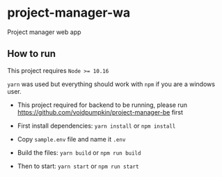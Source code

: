 # project-manager-wa

Project manager web app

## How to run

This project requires `Node >= 10.16`

`yarn` was used but everything should work with `npm` if you are a windows user.

-   This project required for backend to be running, please run https://github.com/voidpumpkin/project-manager-be first

-   First install dependencies: `yarn install` or `npm install`

-   Copy `sample.env` file and name it `.env`

-   Build the files: `yarn build` or `npm run build`

-   Then to start: `yarn start` or `npm run start`
